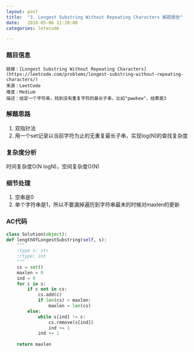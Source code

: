 ```yaml
---
layout: post
title:  "3. Longest Substring Without Repeating Characters 解题报告"
date:   2018-05-06 11:20:00
categories: letecode

---
```



### 题目信息

```
链接：[Longest Substring Without Repeating Characters](https://leetcode.com/problems/longest-substring-without-repeating-characters/)
来源：LeetCode
难度：Medium
描述：给定一个字符串，找到没有重复字符的最长子串，比如"pwwkew"，结果是3
```

### 解题思路
1. 双指针法
2. 用一个set记录以当前字符为止的无重复最长子串，实现log(N)的查找复杂度

### 复杂度分析
时间复杂度O(N logN)，空间复杂度O(N)

### 细节处理
1. 空串是0
2. 单个字符串是1，所以不要漏掉遍历到字符串最末的时候对maxlen的更新


### AC代码
``` python
class Solution(object):
def lengthOfLongestSubstring(self, s):
    """
    :type s: str
    :rtype: int
    """
    cs = set()
    maxlen = 0
    ind = 0
    for c in s:
        if c not in cs:
            cs.add(c)
            if len(cs) > maxlen:
                maxlen = len(cs)
        else:
            while s[ind] != c:
                cs.remove(s[ind])
                ind += 1
            ind += 1
            
    return maxlen
```


[jekyll-docs]: https://jekyllrb.com/docs/home
[jekyll-gh]:   https://github.com/jekyll/jekyll
[jekyll-talk]: https://talk.jekyllrb.com/


